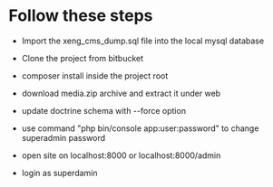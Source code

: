 Follow these steps
==================

- Import the xeng_cms_dump.sql file into the local mysql database

- Clone the project from bitbucket

- composer install inside the project root

- download media.zip archive and extract it under web

- update doctrine schema with --force option

- use command "php bin/console app:user:password" to change superadmin password

- open site on localhost:8000 or localhost:8000/admin

- login as superdamin
